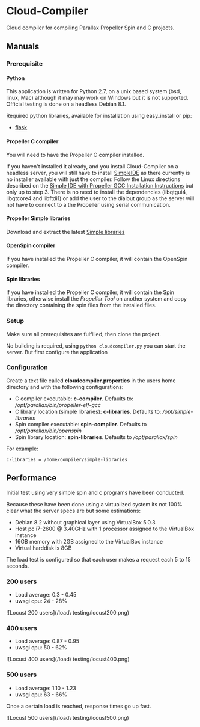 # Cloud-Compiler
Cloud compiler for compiling Parallax Propeller Spin and C projects.

## Manuals
### Prerequisite

#### Python
This application is written for Python 2.7, on a unix based system (bsd, linux, Mac) although it may may work on Windows but it is not supported.
Official testing is done on a headless Debian 8.1.

Required python libraries, available for installation using easy_install or pip:

- [flask](http://flask.pocoo.org/docs/0.10/installation/)

#### Propeller C compiler
You will need to have the Propeller C compiler installed. 

If you haven't installed it already, and you install Cloud-Compiler on a headless server, you will still have to install [SimpleIDE](http://learn.parallax.com/propeller-c-set-simpleide/linux) as there currently is no installer available with just the compiler.
Follow the Linux directions described on the [Simple IDE with Propeller GCC Installation Instructions](https://d9d46cb6fc558ba1db5c3aa51f1eb3a56e713404.googledrive.com/host/0B8ruEl5BL0dfZzZfdHRiX2pYNm8/Installation_Instructions.pdf) but only up to step 3.
There is no need to install the dependencies (libqtgui4, libqtcore4 and libftdi1) or add the user to the dialout group as the server will not have to connect to a the Propeller using serial communication.
 
#### Propeller Simple libraries
Download and extract the latest [Simple libraries](http://learn.parallax.com/propeller-c-set-simpleide/update-your-learn-folder)

#### OpenSpin compiler
If you have installed the Propeller C compiler, it will contain the OpenSpin compiler.

#### Spin libraries
If you have installed the Propeller C compiler, it will contain the Spin libraries, otherwise install the *Propeller Tool* on another system and copy the directory containing the spin files from the installed files. 

### Setup
Make sure all prerequisites are fulfilled, then clone the project.

No building is required, using `python cloudcompiler.py` you can start the server. But first configure the application

### Configuration

Create a text file called **cloudcompiler.properties** in the users home directory and with the following configurations:
 
- C compiler executable: **c-compiler**. Defaults to: */opt/parallax/bin/propeller-elf-gcc*
- C library location (simple libraries): **c-libraries**. Defaults to: */opt/simple-libraries*
- Spin compiler executable: **spin-compiler**. Defaults to */opt/parallax/bin/openspin*
- Spin library location: **spin-libraries**. Defaults to */opt/parallax/spin*

For example:

```
c-libraries = /home/compiler/simple-libraries
```


## Performance

Initial test using very simple spin and c programs have been conducted.

Because these have been done using a virtualized system its not 100% clear what the server specs are but some estimations:

- Debian 8.2 without graphical layer using VirtualBox 5.0.3
- Host pc i7-2600 @ 3.40GHz with 1 processor assigned to the VirtualBox instance
- 16GB memory with 2GB assigned to the VirtualBox instance
- Virtual harddisk is 8GB

The load test is configured so that each user makes a request each 5 to 15 seconds.

### 200 users

- Load average: 0.3 - 0.45
- uwsgi cpu: 24 - 28%

![Locust 200 users](/load\ testing/locust200.png)

### 400 users

- Load average: 0.87 - 0.95
- uwsgi cpu: 50 - 62%

![Locust 400 users](/load\ testing/locust400.png)


### 500 users

- Load average: 1.10 - 1.23
- uwsgi cpu: 63 - 66%

Once a certain load is reached, response times go up fast.

![Locust 500 users](/load\ testing/locust500.png)
